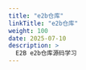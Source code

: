 ```yaml
---
title: "e2b仓库"
linkTitle: "e2b仓库"
weight: 100
date: 2025-07-10
description: >
  E2B e2b仓库源码学习
---
```



